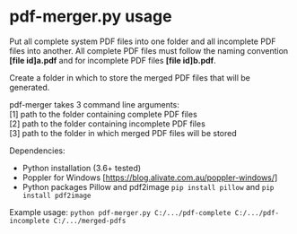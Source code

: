 # pdf-merger.py usage

Put all complete system PDF files into one folder and all incomplete PDF files into another. All complete PDF files must follow the naming convention **\[file id\]a.pdf** and for incomplete PDF files **\[file id\]b.pdf**.

Create a folder in which to store the merged PDF files that will be generated.

pdf-merger takes 3 command line arguments:
<br>\[1\] path to the folder containing complete PDF files
<br>\[2\] path to the folder containing incomplete PDF files
<br>\[3\] path to the folder in which merged PDF files will be stored

Dependencies:
- Python installation (3.6+ tested)
- Poppler for Windows [https://blog.alivate.com.au/poppler-windows/]
- Python packages Pillow and pdf2image ` pip install pillow ` and ` pip install pdf2image `

Example usage:
```python pdf-merger.py C:/.../pdf-complete C:/.../pdf-incomplete C:/.../merged-pdfs```